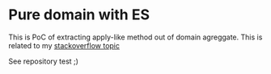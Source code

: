 Pure domain with ES
===================

This is PoC of extracting apply-like method out of domain agreggate. This is related to my [stackoverflow topic](https://stackoverflow.com/questions/47953944/mixing-together-ddd-with-event-sourcing)

See repository test ;)